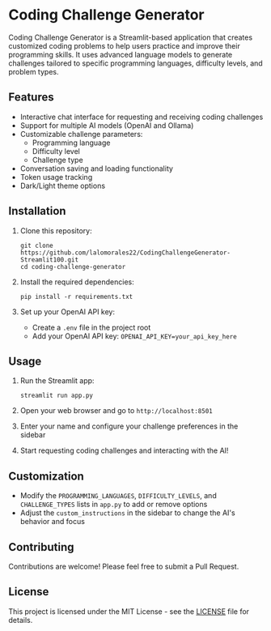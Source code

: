 # Coding Challenge Generator

Coding Challenge Generator is a Streamlit-based application that creates customized coding problems to help users practice and improve their programming skills. It uses advanced language models to generate challenges tailored to specific programming languages, difficulty levels, and problem types.

## Features

- Interactive chat interface for requesting and receiving coding challenges
- Support for multiple AI models (OpenAI and Ollama)
- Customizable challenge parameters:
  - Programming language
  - Difficulty level
  - Challenge type
- Conversation saving and loading functionality
- Token usage tracking
- Dark/Light theme options

## Installation

1. Clone this repository:
   ```
   git clone https://github.com/lalomorales22/CodingChallengeGenerator-Streamlit100.git
   cd coding-challenge-generator
   ```

2. Install the required dependencies:
   ```
   pip install -r requirements.txt
   ```

3. Set up your OpenAI API key:
   - Create a `.env` file in the project root
   - Add your OpenAI API key: `OPENAI_API_KEY=your_api_key_here`

## Usage

1. Run the Streamlit app:
   ```
   streamlit run app.py
   ```

2. Open your web browser and go to `http://localhost:8501`

3. Enter your name and configure your challenge preferences in the sidebar

4. Start requesting coding challenges and interacting with the AI!

## Customization

- Modify the `PROGRAMMING_LANGUAGES`, `DIFFICULTY_LEVELS`, and `CHALLENGE_TYPES` lists in `app.py` to add or remove options
- Adjust the `custom_instructions` in the sidebar to change the AI's behavior and focus

## Contributing

Contributions are welcome! Please feel free to submit a Pull Request.

## License

This project is licensed under the MIT License - see the [LICENSE](LICENSE) file for details.
